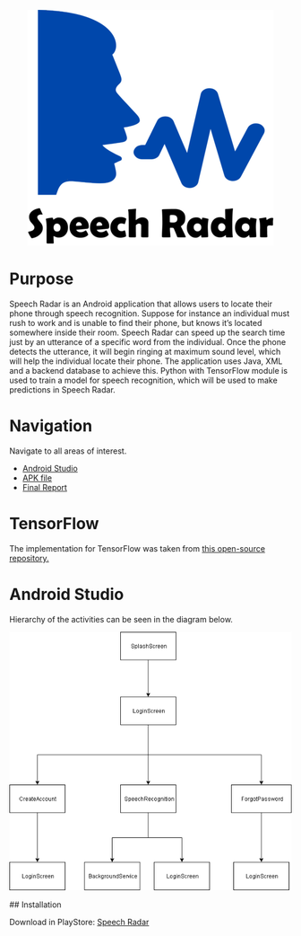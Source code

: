 <p align="center">
 <img src="https://github.com/ish2nv/Computing-Project/blob/master/Logo/speech%20radar%20entire%20logo.png">
</p>

# Purpose

Speech Radar is an Android application that allows users to locate their phone through speech recognition. Suppose for instance an individual must rush to work and is unable to find their phone, but knows it’s located somewhere inside their room. Speech Radar can speed up the search time just by an utterance of a specific word from the individual. Once the phone detects the utterance, it will begin ringing at maximum sound level, which will help the individual locate their phone. The application uses Java, XML and a backend database to achieve this. Python with TensorFlow module is used to train a model for speech recognition, which will be used to make predictions in Speech Radar. 

# Navigation

Navigate to all areas of interest. 

<ul>
  <li><a href="https://github.com/ish2nv/Computing-Project/tree/master/Speech%20Radar/speechradar">Android Studio</a></li>
  <li><a href="https://github.com/ish2nv/Computing-Project/tree/master/Unreleased%20apk">APK file</a></li>
  <li><a href="https://github.com/ish2nv/Computing-Project/tree/master/Final%20Report">Final Report</a></li>
</ul>

# TensorFlow

The implementation for TensorFlow was taken from <a href = "https://github.com/tensorflow/tensorflow/tree/master/tensorflow/examples/speech_commands">this open-source repository.</a>


# Android Studio

Hierarchy of the activities can be seen in the diagram below. 
<p align="center">
 <img src="https://github.com/ish2nv/Computing-Project/blob/master/UML-diagram/png/hierarchy%20diagram.png">
</p>
## Installation


Download in PlayStore: [Speech Radar](https://play.google.com/store/apps/details?id=com.speechradar.shahishtiyaqali&hl=en_GB)

